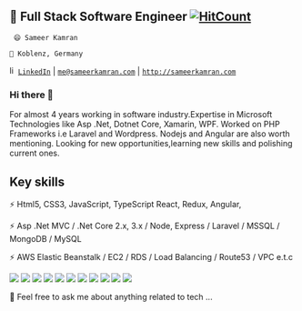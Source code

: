 

## 🔭 Full Stack Software Engineer [![HitCount](http://hits.dwyl.com/smrkamran/smrkamran.svg)](http://hits.dwyl.com/smrkamran/smrkamran)

` 😄 Sameer Kamran`

`🌱 Koblenz, Germany`

<a href="https://www.linkedin.com/in/sameer-kamran-dev/" target="_blank"><img  src="https://avatars3.githubusercontent.com/u/357098" width="15" height="15" alt="linkedin logo"/>`LinkedIn`</a> |  <a href="mailto:me@sameerkamran.com">`me@sameerkamran.com`</a> | <a href="http://sameerkamran.com">`http://sameerkamran.com`</a>



### Hi there 👋 

For almost 4 years working in software industry.Expertise in Microsoft Technologies like Asp .Net, Dotnet Core, Xamarin, WPF.
Worked on PHP Frameworks i.e Laravel and Wordpress.
Nodejs and Angular are also worth mentioning.
Looking for new opportunities,learning new skills and polishing current ones. 


 

## Key skills

⚡ Html5, CSS3, JavaScript, TypeScript React, Redux, Angular,

⚡ Asp .Net MVC / .Net Core 2.x, 3.x / Node, Express / Laravel / MSSQL / MongoDB / MySQL

⚡ AWS Elastic Beanstalk / EC2 / RDS / Load Balancing / Route53 / VPC e.t.c
<p>
  <img src="https://img.shields.io/badge/TypeScript-%E2%98%85%E2%98%85%E2%98%85%E2%98%85%E2%98%85-critical" />
  <img src="https://img.shields.io/badge/Html5-%E2%98%85%E2%98%85%E2%98%85%E2%98%85%E2%98%85-ff7851" /> 
  <img src="https://img.shields.io/badge/CSS3-%E2%98%85%E2%98%85%E2%98%85%E2%98%85%E2%98%85-44b2fb" /> 
  <img src="https://img.shields.io/badge/SCSS-%E2%98%85%E2%98%85%E2%98%85%E2%98%86%E2%98%86-3fedff" />
  <img src="https://img.shields.io/badge/JavaScript-%E2%98%85%E2%98%85%E2%98%85%E2%98%85%E2%98%85-important" /> 
  <img src="https://img.shields.io/badge/ReactJs-%E2%98%85%E2%98%85%E2%98%85%E2%98%85%E2%98%85-01d9ff" /> 
  <img src="https://img.shields.io/badge/Angular-%E2%98%85%E2%98%85%E2%98%85%E2%98%85%E2%98%86-c40f2e" />
  <img src="https://img.shields.io/badge/MSQL-%E2%98%85%E2%98%85%E2%98%85%E2%98%85%E2%98%86-05a5e2" /> 
  <img src="https://img.shields.io/badge/BootStrap4-%E2%98%85%E2%98%85%E2%98%85%E2%98%85%E2%98%85-9b5ee4" /> 
  <img src="https://img.shields.io/badge/ExpressJS-%E2%98%85%E2%98%85%E2%98%85%E2%98%85%E2%98%85-9ef380" />
  <img src="https://badgen.net/badge/icon/visualstudio?icon=visualstudio&label" />
</p>

💬 Feel free to ask me about anything related to tech ...
<!--
**smrkamran/smrkamran** is a ✨ _special_ ✨ repository because its `README.md` (this file) appears on your GitHub profile.

Here are some ideas to get you started:

- 🔭 I’m currently working on ...
- 🌱 I’m currently learning ...
- 👯 I’m looking to collaborate on ...
- 🤔 I’m looking for help with ...
- 💬 Ask me about ...
- 📫 How to reach me: ...
- 😄 Pronouns: ...
- ⚡ Fun fact: ...
-->
